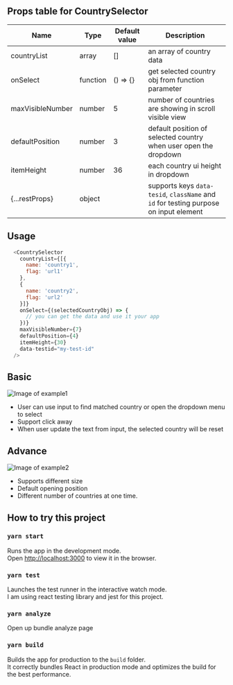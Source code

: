 ## Props table for CountrySelector

| Name   |      Type      |  Default value | Description
|----------|---------------|--------------|----------|
| countryList|  array | [] | an array of country data
| onSelect|    function    |  () => {} |  get selected country obj from function parameter
| maxVisibleNumber | number|    5 | number of countries are showing in scroll visible view
| defaultPosition | number|    3 |  default position of selected country when user open the dropdown
| itemHeight | number|    36 |  each country ui height in dropdown
| {...restProps} | object|     |  supports keys `data-tesid`, `className` and `id` for testing purpose on input element


## Usage

```javascript
  <CountrySelector
    countryList={[{
      name: 'country1',
      flag: 'url1'
    },
    {
      name: 'country2',
      flag: 'url2'
    }]}
    onSelect={(selectedCountryObj) => {
      // you can get the data and use it your app
    })}
    maxVisibleNumber={7}
    defaultPosition={4}
    itemHeight={30}
    data-testid="my-test-id"
  />
```

## Basic
![Image of example1](https://i.ibb.co/xDzD8qZ/example1.png)

- User can use input to find matched country or open the dropdown menu to select
- Support click away
- When user update the text from input, the selected country will be reset

## Advance

![Image of example2](https://i.ibb.co/SRCCBPq/example2.png)
 - Supports different size
 - Default opening position
 - Different number of countries at one time.

## How to try this project

### `yarn start`

Runs the app in the development mode.\
Open [http://localhost:3000](http://localhost:3000) to view it in the browser.

### `yarn test`

Launches the test runner in the interactive watch mode.\
I am using react testing library and jest for this project.

### `yarn analyze`

Open up bundle analyze page

### `yarn build`

Builds the app for production to the `build` folder.\
It correctly bundles React in production mode and optimizes the build for the best performance.

